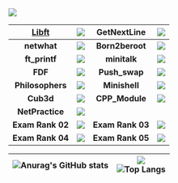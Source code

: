 <img src="https://badge42.herokuapp.com/api/stats/mshmelly?darkmode=true&privacyEmail=true&privacyCursus=true"/>

| [**Libft**](https://github.com/avsrb/libft)  | <img src="https://badge42.herokuapp.com/api/project/mshmelly/Libft"/> | **GetNextLine** | <img src="https://badge42.herokuapp.com/api/project/mshmelly/get_next_line"/> |
| :------------: | :------------: | :------------: | :------------: |
| **netwhat** | <img src="https://badge42.herokuapp.com/api/project/mshmelly/netwhat"/> | **Born2beroot** | <img src="https://badge42.herokuapp.com/api/project/mshmelly/Born2beroot"/> |
| **ft_printf** | <img src="https://badge42.herokuapp.com/api/project/mshmelly/ft_printf"/> | **minitalk** | <img src="https://badge42.herokuapp.com/api/project/mshmelly/minitalk"/> |
| **FDF** | <img src="https://badge42.herokuapp.com/api/project/mshmelly/FdF"/> | **Push_swap** | <img src="https://badge42.herokuapp.com/api/project/mshmelly/push_swap"/> |
| **Philosophers** | <img src="https://badge42.herokuapp.com/api/project/mshmelly/Philosophers"/> | **Minishell** | <img src="https://badge42.herokuapp.com/api/project/mshmelly/minishell"/> |
| **Cub3d** | <img src="https://badge42.herokuapp.com/api/project/mshmelly/cub3d"/> | **CPP_Module** | <img src="https://badge42.herokuapp.com/api/project/mshmelly/CPP Module"/>
| **NetPractice** | <img src="https://badge42.herokuapp.com/api/project/mshmelly/NetPractice"/> |
| **Exam Rank 02** | <img src="https://badge42.herokuapp.com/api/project/mshmelly/Exam Rank 02"/> | **Exam Rank 03** | <img src="https://badge42.herokuapp.com/api/project/mshmelly/Exam Rank 03"/> |
| **Exam Rank 04** | <img src="https://badge42.herokuapp.com/api/project/mshmelly/Exam Rank 04"/> | **Exam Rank 05** | <img src="https://badge42.herokuapp.com/api/project/mshmelly/Exam Rank 05"/> |

| ![Anurag's GitHub stats](https://github-readme-stats.vercel.app/api?username=avsrb)  | ![](https://komarev.com/ghpvc/?username=avsrb) <br> ![Top Langs](https://github-readme-stats.vercel.app/api/top-langs/?username=avsrb&layout=compact&hide=Objective-C,Roff,Makefile&langs_count=6) |
| ------------ | ------------ |
